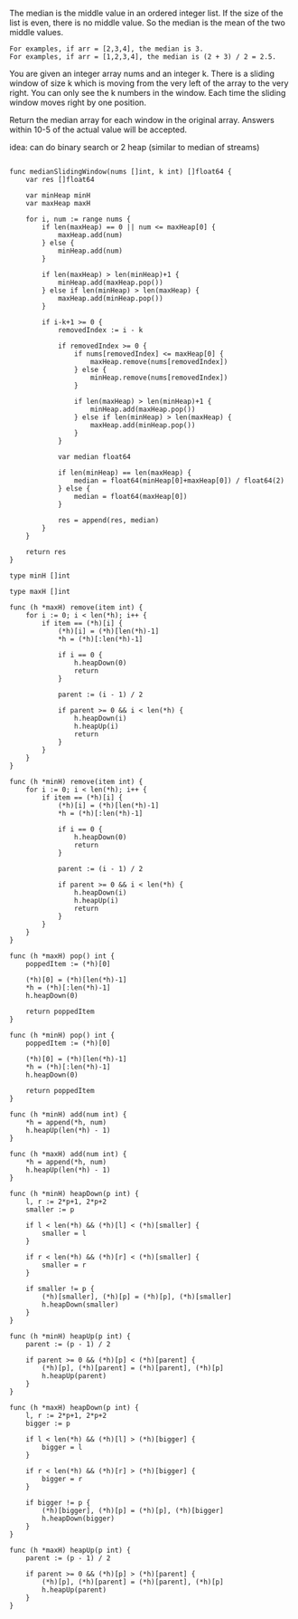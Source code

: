 The median is the middle value in an ordered integer list. If the size of the list is even, there is no middle value. So the median is the mean of the two middle values.

    For examples, if arr = [2,3,4], the median is 3.
    For examples, if arr = [1,2,3,4], the median is (2 + 3) / 2 = 2.5.

You are given an integer array nums and an integer k. There is a sliding window of size k which is moving from the very left of the array to the very right. You can only see the k numbers in the window. Each time the sliding window moves right by one position.

Return the median array for each window in the original array. Answers within 10-5 of the actual value will be accepted.

idea: can do binary search or 2 heap (similar to median of streams)

```

func medianSlidingWindow(nums []int, k int) []float64 {
	var res []float64

	var minHeap minH
	var maxHeap maxH

	for i, num := range nums {
		if len(maxHeap) == 0 || num <= maxHeap[0] {
			maxHeap.add(num)
		} else {
			minHeap.add(num)
		}

		if len(maxHeap) > len(minHeap)+1 {
			minHeap.add(maxHeap.pop())
		} else if len(minHeap) > len(maxHeap) {
			maxHeap.add(minHeap.pop())
		}

		if i-k+1 >= 0 {
			removedIndex := i - k

			if removedIndex >= 0 {
				if nums[removedIndex] <= maxHeap[0] {
					maxHeap.remove(nums[removedIndex])
				} else {
					minHeap.remove(nums[removedIndex])
				}

				if len(maxHeap) > len(minHeap)+1 {
					minHeap.add(maxHeap.pop())
				} else if len(minHeap) > len(maxHeap) {
					maxHeap.add(minHeap.pop())
				}
			}

			var median float64

			if len(minHeap) == len(maxHeap) {
				median = float64(minHeap[0]+maxHeap[0]) / float64(2)
			} else {
				median = float64(maxHeap[0])
			}

			res = append(res, median)
		}
	}

	return res
}

type minH []int

type maxH []int

func (h *maxH) remove(item int) {
	for i := 0; i < len(*h); i++ {
		if item == (*h)[i] {
			(*h)[i] = (*h)[len(*h)-1]
			*h = (*h)[:len(*h)-1]

			if i == 0 {
				h.heapDown(0)
				return
			}

			parent := (i - 1) / 2

			if parent >= 0 && i < len(*h) {
				h.heapDown(i)
				h.heapUp(i)
				return
			}
		}
	}
}

func (h *minH) remove(item int) {
	for i := 0; i < len(*h); i++ {
		if item == (*h)[i] {
			(*h)[i] = (*h)[len(*h)-1]
			*h = (*h)[:len(*h)-1]

			if i == 0 {
				h.heapDown(0)
				return
			}

			parent := (i - 1) / 2

			if parent >= 0 && i < len(*h) {
				h.heapDown(i)
				h.heapUp(i)
				return
			}
		}
	}
}

func (h *maxH) pop() int {
	poppedItem := (*h)[0]

	(*h)[0] = (*h)[len(*h)-1]
	*h = (*h)[:len(*h)-1]
	h.heapDown(0)

	return poppedItem
}

func (h *minH) pop() int {
	poppedItem := (*h)[0]

	(*h)[0] = (*h)[len(*h)-1]
	*h = (*h)[:len(*h)-1]
	h.heapDown(0)

	return poppedItem
}

func (h *minH) add(num int) {
	*h = append(*h, num)
	h.heapUp(len(*h) - 1)
}

func (h *maxH) add(num int) {
	*h = append(*h, num)
	h.heapUp(len(*h) - 1)
}

func (h *minH) heapDown(p int) {
	l, r := 2*p+1, 2*p+2
	smaller := p

	if l < len(*h) && (*h)[l] < (*h)[smaller] {
		smaller = l
	}

	if r < len(*h) && (*h)[r] < (*h)[smaller] {
		smaller = r
	}

	if smaller != p {
		(*h)[smaller], (*h)[p] = (*h)[p], (*h)[smaller]
		h.heapDown(smaller)
	}
}

func (h *minH) heapUp(p int) {
	parent := (p - 1) / 2

	if parent >= 0 && (*h)[p] < (*h)[parent] {
		(*h)[p], (*h)[parent] = (*h)[parent], (*h)[p]
		h.heapUp(parent)
	}
}

func (h *maxH) heapDown(p int) {
	l, r := 2*p+1, 2*p+2
	bigger := p

	if l < len(*h) && (*h)[l] > (*h)[bigger] {
		bigger = l
	}

	if r < len(*h) && (*h)[r] > (*h)[bigger] {
		bigger = r
	}

	if bigger != p {
		(*h)[bigger], (*h)[p] = (*h)[p], (*h)[bigger]
		h.heapDown(bigger)
	}
}

func (h *maxH) heapUp(p int) {
	parent := (p - 1) / 2

	if parent >= 0 && (*h)[p] > (*h)[parent] {
		(*h)[p], (*h)[parent] = (*h)[parent], (*h)[p]
		h.heapUp(parent)
	}
}

```